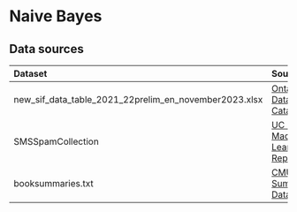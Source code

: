 # Naive Bayes

## Data sources

| Dataset      | Source    |
|:-------------|:----------|
| new_sif_data_table_2021_22prelim_en_november2023.xlsx | [Ontario Data Catalogue](https://data.ontario.ca/dataset/school-information-and-student-demographics/resource/e0e90bd5-d662-401a-a6d2-60d69ac89d14)      |
| SMSSpamCollection | [UC Irvine Machine Learning Repository](https://doi.org/10.24432/C5CC84) |
| booksummaries.txt | [CMU Book Summary Dataset](https://www.cs.cmu.edu/~dbamman/booksummaries.html) |
